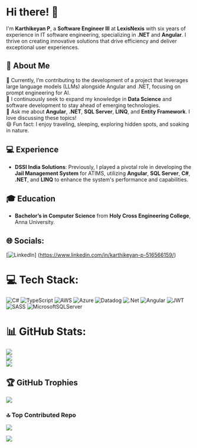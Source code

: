 # Hi there! 👋

I'm **Karthikeyan P**, a **Software Engineer III** at **LexisNexis** with six years of experience in IT software engineering, specializing in **.NET** and **Angular**. I thrive on creating innovative solutions that drive efficiency and deliver exceptional user experiences.

## 💫 About Me
🔭 Currently, I’m contributing to the development of a project that leverages large language models (LLMs) alongside Angular and .NET, focusing on prompt engineering for AI.<br>
🌱 I continuously seek to expand my knowledge in **Data Science** and software development to stay ahead of emerging technologies.<br>
💬 Ask me about **Angular**, **.NET**, **SQL Server**, **LINQ**, and **Entity Framework**. I love discussing these topics!<br>
😄 Fun fact: I enjoy traveling, sleeping, exploring hidden spots, and soaking in nature.

## 💻 Experience
- **DSSI India Solutions**: Previously, I played a pivotal role in developing the **Jail Management System** for ATIMS, utilizing **Angular**, **SQL Server**, **C#**, **.NET**, and **LINQ** to enhance the system's performance and capabilities.

## 🎓 Education
- **Bachelor’s in Computer Science** from **Holy Cross Engineering College**, Anna University.

## 🌐 Socials:
[![LinkedIn](https://img.shields.io/badge/LinkedIn-%230077B5.svg?logo=linkedin&logoColor=white)] (https://www.linkedin.com/in/karthikeyan-p-516566159/)

# 💻 Tech Stack:
![C#](https://img.shields.io/badge/c%23-%23239120.svg?style=for-the-badge&logo=csharp&logoColor=white) ![TypeScript](https://img.shields.io/badge/typescript-%23007ACC.svg?style=for-the-badge&logo=typescript&logoColor=white) ![AWS](https://img.shields.io/badge/AWS-%23FF9900.svg?style=for-the-badge&logo=amazon-aws&logoColor=white) ![Azure](https://img.shields.io/badge/azure-%230072C6.svg?style=for-the-badge&logo=microsoftazure&logoColor=white) ![Datadog](https://img.shields.io/badge/datadog-%23632CA6.svg?style=for-the-badge&logo=datadog&logoColor=white) ![.Net](https://img.shields.io/badge/.NET-5C2D91?style=for-the-badge&logo=.net&logoColor=white) ![Angular](https://img.shields.io/badge/angular-%23DD0031.svg?style=for-the-badge&logo=angular&logoColor=white) ![JWT](https://img.shields.io/badge/JWT-black?style=for-the-badge&logo=JSON%20web%20tokens) ![SASS](https://img.shields.io/badge/SASS-hotpink.svg?style=for-the-badge&logo=SASS&logoColor=white) ![MicrosoftSQLServer](https://img.shields.io/badge/Microsoft%20SQL%20Server-CC2927?style=for-the-badge&logo=microsoft%20sql%20server&logoColor=white)
# 📊 GitHub Stats:
![](https://github-readme-stats.vercel.app/api?username=Karthik22296&theme=dark&hide_border=false&include_all_commits=true&count_private=true)<br/>
![](https://github-readme-streak-stats.herokuapp.com/?user=Karthik22296&theme=dark&hide_border=false)<br/>
![](https://github-readme-stats.vercel.app/api/top-langs/?username=Karthik22296&theme=dark&hide_border=false&include_all_commits=true&count_private=true&layout=compact)

## 🏆 GitHub Trophies
![](https://github-profile-trophy.vercel.app/?username=Karthik22296&theme=dark&no-frame=false&no-bg=true&margin-w=4)

### 🔝 Top Contributed Repo
![](https://github-contributor-stats.vercel.app/api?username=Karthik22296&limit=5&theme=dark&combine_all_yearly_contributions=true)

[![](https://visitcount.itsvg.in/api?id=karthik22296&label=Profile%20Views&pretty=true)](https://visitcount.itsvg.in)

